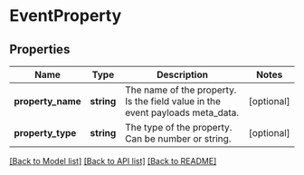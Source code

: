# EventProperty

## Properties
Name | Type | Description | Notes
------------ | ------------- | ------------- | -------------
**property_name** | **string** | The name of the property. Is the field value in the event payloads meta_data. | [optional] 
**property_type** | **string** | The type of the property. Can be number or string. | [optional] 

[[Back to Model list]](../../README.md#documentation-for-models) [[Back to API list]](../../README.md#documentation-for-api-endpoints) [[Back to README]](../../README.md)

